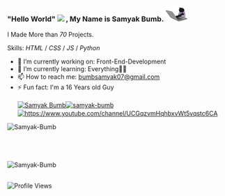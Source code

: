 <!-- Created/Designed By Samyak Bumb -->
### "Hello World" <img src="https://media.giphy.com/media/hvRJCLFzcasrR4ia7z/giphy.gif" width="40px" style="cursor: none"> , My Name is Samyak Bumb.    <img alt="dev_cat" src="https://raw.githubusercontent.com/dev-akshat/archive/main/images/gifs/others/dev_cat.gif" width="50"> 
I Made More than *70* Projects.

Skills: *HTML* / *CSS* / *JS* / *Python*
- 🔭 I’m currently working on: Front-End-Development 
- 🌱 I’m currently learning: Everything🤣😅 
- 📫 How to reach me: bumbsamyak07@gmail.com 
- ⚡ Fun fact: I'm a 16 Years old Guy
   <br><br>
<a href=(https://codepen.io/samyakbumb)><img align="center" src="https://raw.githubusercontent.com/rahuldkjain/github-profile-readme-generator/master/src/images/icons/Social/codepen.svg" alt="Samyak Bumb" height="30" width="40"></a><a href="https://github.com/samyak-bumb" target="_blank"><img align="center" src="https://raw.githubusercontent.com/rahuldkjain/github-profile-readme-generator/master/src/images/icons/Social/github.svg" alt="samyak-bumb" height="30" width="40"></a><a href="https://www.youtube.com/channel/UCGqzvmHqhbxvWt5vqstc6CA" target="_blank"><img align="center" src="https://raw.githubusercontent.com/rahuldkjain/github-profile-readme-generator/master/src/images/icons/Social/youtube.svg" alt="https://www.youtube.com/channel/UCGqzvmHqhbxvWt5vqstc6CA" height="30" width="40"></a>
<td style="border: none !important;"><span><img align="left" src="https://github-readme-stats.vercel.app/api/top-langs?username=Samyak-Bumb&count_private=true&show_icons=true&locale=en&layout=compact&theme=radical" alt="Samyak-Bumb" /></span></td>
<br><br><br><br><br>


<td style="border: none !important;"><span><img align="center" src="https://github-readme-stats.vercel.app/api?username=Samyak-Bumb&show_icons=true&locale=en&theme=radical" alt="Samyak-Bumb"/></span></td>
<br><br>

   ![Profile Views](https://gpvc.arturio.dev/Samyak-Bumb)
